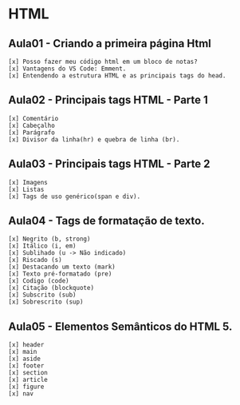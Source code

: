 # HTML

## Aula01 - Criando a primeira página Html
    [x] Posso fazer meu código html em um bloco de notas?
    [x] Vantagens do VS Code: Emment.
    [x] Entendendo a estrutura HTML e as principais tags do head.

## Aula02 - Principais tags HTML - Parte 1
    [x] Comentário
    [x] Cabeçalho
    [x] Parágrafo
    [x] Divisor da linha(hr) e quebra de linha (br).

## Aula03 - Principais tags HTML - Parte 2
    [x] Imagens
    [x] Listas
    [x] Tags de uso genérico(span e div).

## Aula04 - Tags de formatação de texto.
    [x] Negrito (b, strong)
    [x] Itálico (i, em)
    [x] Sublihado (u -> Não indicado)
    [x] Riscado (s)
    [x] Destacando um texto (mark)
    [x] Texto pré-formatado (pre)
    [x] Codigo (code)
    [x] Citação (blockquote)
    [x] Subscrito (sub)
    [x] Sobrescrito (sup)

## Aula05 - Elementos Semânticos do HTML 5.
    [x] header
    [x] main
    [x] aside
    [x] footer
    [x] section
    [x] article
    [x] figure
    [x] nav
